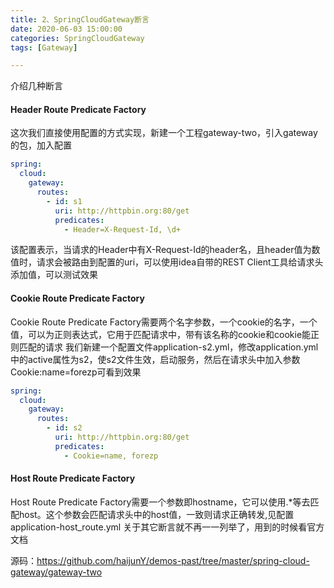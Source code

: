 ```yaml
---
title: 2、SpringCloudGateway断言
date: 2020-06-03 15:00:00
categories: SpringCloudGateway
tags: [Gateway]

---
```


介绍几种断言
#### Header Route Predicate Factory
这次我们直接使用配置的方式实现，新建一个工程gateway-two，引入gateway的包，加入配置
```yml
spring:
  cloud:
    gateway:
      routes:
        - id: s1
          uri: http://httpbin.org:80/get
          predicates:
            - Header=X-Request-Id, \d+
```
该配置表示，当请求的Header中有X-Request-Id的header名，且header值为数值时，请求会被路由到配置的uri，可以使用idea自带的REST Client工具给请求头添加值，可以测试效果
#### Cookie Route Predicate Factory
Cookie Route Predicate Factory需要两个名字参数，一个cookie的名字，一个值，可以为正则表达式，它用于匹配请求中，带有该名称的cookie和cookie能正则匹配的请求
我们新建一个配置文件application-s2.yml，修改application.yml中的active属性为s2，使s2文件生效，启动服务，然后在请求头中加入参数Cookie:name=forezp可看到效果
```yml
spring:
  cloud:
    gateway:
      routes:
        - id: s2
          uri: http://httpbin.org:80/get
          predicates:
            - Cookie=name, forezp
```
#### Host Route Predicate Factory
Host Route Predicate Factory需要一个参数即hostname，它可以使用.*等去匹配host。这个参数会匹配请求头中的host值，一致则请求正确转发,见配置application-host_route.yml
关于其它断言就不再一一列举了，用到的时候看官方文档

源码：https://github.com/haijunY/demos-past/tree/master/spring-cloud-gateway/gateway-two


